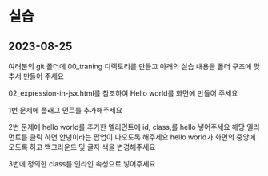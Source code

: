 # 실습
## 2023-08-25

여러분의 git 폴더에 00_traning 디렉토리를 만들고 아래의 실습 내용을 폴더 구조에 맞추서 만들어 주세요

02_expression-in-jsx.html를 참조하여 Hello world를 화면에 만들어 주세요

1번 문제에 플래그 먼트를 추가해주세요

2번 문제에 hello world를 추가한 엘리먼트에 id, class,를 hello 넣어주세요 해당 엘리먼트를 클릭 하면 안녕이라는 팝업이 나오도록 해주세요 hello world가 화면의 중앙에 오도록 하고 백그라운드 및 글자 색을 변경해주세요

3번에 정의한 class를 인라인 속성으로 넣어주세요